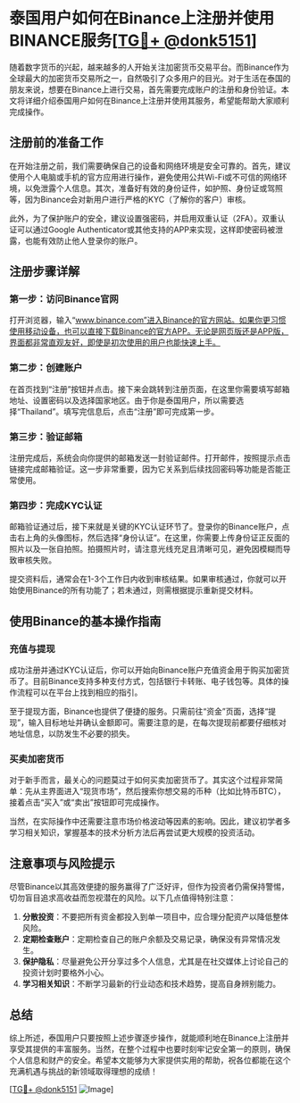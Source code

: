 # 泰国用户如何在Binance上注册并使用BINANCE服务[[TG💪+ @donk5151](https://t.me/s/donk5151)]

随着数字货币的兴起，越来越多的人开始关注加密货币交易平台。而Binance作为全球最大的加密货币交易所之一，自然吸引了众多用户的目光。对于生活在泰国的朋友来说，想要在Binance上进行交易，首先需要完成账户的注册和身份验证。本文将详细介绍泰国用户如何在Binance上注册并使用其服务，希望能帮助大家顺利完成操作。

## 注册前的准备工作

在开始注册之前，我们需要确保自己的设备和网络环境是安全可靠的。首先，建议使用个人电脑或手机的官方应用进行操作，避免使用公共Wi-Fi或不可信的网络环境，以免泄露个人信息。其次，准备好有效的身份证件，如护照、身份证或驾照等，因为Binance会对新用户进行严格的KYC（了解你的客户）审核。

此外，为了保护账户的安全，建议设置强密码，并启用双重认证（2FA）。双重认证可以通过Google Authenticator或其他支持的APP来实现，这样即使密码被泄露，也能有效防止他人登录你的账户。

## 注册步骤详解

### 第一步：访问Binance官网

打开浏览器，输入“www.binance.com”进入Binance的官方网站。如果你更习惯使用移动设备，也可以直接下载Binance的官方APP。无论是网页版还是APP版，界面都非常直观友好，即使是初次使用的用户也能快速上手。

### 第二步：创建账户

在首页找到“注册”按钮并点击。接下来会跳转到注册页面，在这里你需要填写邮箱地址、设置密码以及选择国家地区。由于你是泰国用户，所以需要选择“Thailand”。填写完信息后，点击“注册”即可完成第一步。

### 第三步：验证邮箱

注册完成后，系统会向你提供的邮箱发送一封验证邮件。打开邮件，按照提示点击链接完成邮箱验证。这一步非常重要，因为它关系到后续找回密码等功能是否能正常使用。

### 第四步：完成KYC认证

邮箱验证通过后，接下来就是关键的KYC认证环节了。登录你的Binance账户，点击右上角的头像图标，然后选择“身份认证”。在这里，你需要上传身份证正反面的照片以及一张自拍照。拍摄照片时，请注意光线充足且清晰可见，避免因模糊而导致审核失败。

提交资料后，通常会在1-3个工作日内收到审核结果。如果审核通过，你就可以开始使用Binance的所有功能了；若未通过，则需根据提示重新提交材料。

## 使用Binance的基本操作指南

### 充值与提现

成功注册并通过KYC认证后，你可以开始向Binance账户充值资金用于购买加密货币了。目前Binance支持多种支付方式，包括银行卡转账、电子钱包等。具体的操作流程可以在平台上找到相应的指引。

至于提现方面，Binance也提供了便捷的服务。只需前往“资金”页面，选择“提现”，输入目标地址并确认金额即可。需要注意的是，在每次提现前都要仔细核对地址信息，以防发生不必要的损失。

### 买卖加密货币

对于新手而言，最关心的问题莫过于如何买卖加密货币了。其实这个过程非常简单：先从主界面进入“现货市场”，然后搜索你想交易的币种（比如比特币BTC），接着点击“买入”或“卖出”按钮即可完成操作。

当然，在实际操作中还需要注意市场价格波动等因素的影响。因此，建议初学者多学习相关知识，掌握基本的技术分析方法后再尝试更大规模的投资活动。

## 注意事项与风险提示

尽管Binance以其高效便捷的服务赢得了广泛好评，但作为投资者仍需保持警惕，切勿盲目追求高收益而忽视潜在的风险。以下几点值得特别注意：

1. **分散投资**：不要把所有资金都投入到单一项目中，应合理分配资产以降低整体风险。
2. **定期检查账户**：定期检查自己的账户余额及交易记录，确保没有异常情况发生。
3. **保护隐私**：尽量避免公开分享过多个人信息，尤其是在社交媒体上讨论自己的投资计划时要格外小心。
4. **学习相关知识**：不断学习最新的行业动态和技术趋势，提高自身辨别能力。

## 总结

综上所述，泰国用户只要按照上述步骤逐步操作，就能顺利地在Binance上注册并享受其提供的丰富服务。当然，在整个过程中也要时刻牢记安全第一的原则，确保个人信息和财产的安全。希望本文能够为大家提供实用的帮助，祝各位都能在这个充满机遇与挑战的新领域取得理想的成绩！

[[TG💪+ @donk5151](https://t.me/s/donk5151) ![Image](https://i.postimg.cc/rwNCRYN7/Snipaste-2025-04-30-17-27-05.png)]